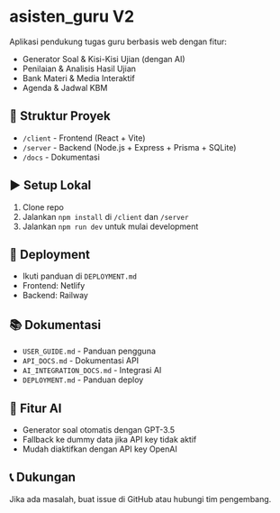 # asisten_guru V2

Aplikasi pendukung tugas guru berbasis web dengan fitur:
- Generator Soal & Kisi-Kisi Ujian (dengan AI)
- Penilaian & Analisis Hasil Ujian
- Bank Materi & Media Interaktif
- Agenda & Jadwal KBM

## 📁 Struktur Proyek
- `/client` - Frontend (React + Vite)
- `/server` - Backend (Node.js + Express + Prisma + SQLite)
- `/docs` - Dokumentasi

## ▶️ Setup Lokal
1. Clone repo
2. Jalankan `npm install` di `/client` dan `/server`
3. Jalankan `npm run dev` untuk mulai development

## 🚀 Deployment
- Ikuti panduan di `DEPLOYMENT.md`
- Frontend: Netlify
- Backend: Railway

## 📚 Dokumentasi
- `USER_GUIDE.md` - Panduan pengguna
- `API_DOCS.md` - Dokumentasi API
- `AI_INTEGRATION_DOCS.md` - Integrasi AI
- `DEPLOYMENT.md` - Panduan deploy

## 🧠 Fitur AI
- Generator soal otomatis dengan GPT-3.5
- Fallback ke dummy data jika API key tidak aktif
- Mudah diaktifkan dengan API key OpenAI

## 📞 Dukungan
Jika ada masalah, buat issue di GitHub atau hubungi tim pengembang.
